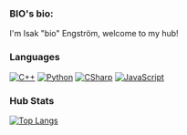 ### BIO's bio:
I'm Isak "bio" Engström, welcome to my hub!


### Languages

[![C++](https://img.shields.io/badge/-C++-000?&logo=c%2b%2b)](https://github.com/bioengstrom?tab=repositories&q=&type=&language=python)
[![Python](https://img.shields.io/badge/-Python-000?&logo=python)](https://github.com/bioengstrom?tab=repositories&q=&type=&language=python)
[![CSharp](https://img.shields.io/badge/-C%23-000?&logo=c-sharp)](https://github.com/bioengstrom?tab=repositories&q=&type=&language=csharp)
[![JavaScript](https://img.shields.io/badge/-JavaScript-000?&logo=JavaScript&logoColor=ddc508)](https://github.com/bioengstrom?tab=repositories&q=&type=&language=javascript)

### Hub Stats

[![Top Langs](https://github-readme-stats.vercel.app/api/top-langs/?username=bioengstrom&theme=dark&layout=compact)](https://github.com/anuraghazra/github-readme-stats)


<!--
**bioengstrom/bioengstrom** is a ✨ _special_ ✨ repository because its `README.md` (this file) appears on your GitHub profile.

Here are some ideas to get you started:

- 🔭 I’m currently working on ...
- 🌱 I’m currently learning ...
- 👯 I’m looking to collaborate on ...
- 🤔 I’m looking for help with ...
- 💬 Ask me about ...
- 📫 How to reach me: ...
- 😄 Pronouns: ...
- ⚡ Fun fact: ...
-->
